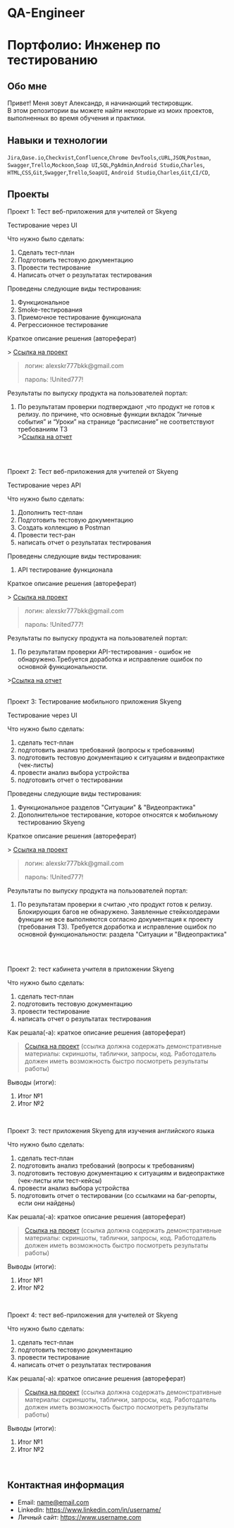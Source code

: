 # QA-Engineer
# Портфолио: Инженер по тестированию

## Обо мне 

Привет! Меня зовут Александр, я начинающий тестировщик. <br>
В этом репозитории вы можете найти некоторые из моих проектов, выполненных во время обучения и практики.
<br>

## Навыки и технологии

``Jira``,``Qase.io``,``Checkvist``,``Confluence``,``Chrome DevTools``,``сURL``,``JSON``,``Postman``,<br>
``Swagger``,``Trello``,``Mockoon``,``Soap UI``,``SQL``,``PgAdmin``,``Android Studio``,``Charles``,<br>
``HTML``,``CSS``,``Git``,``Swagger``,``Trello``,``SoapUI``, ``Android Studio``,``Charles``,``Git``,``CI/CD``,<br>

## Проекты

<p> Проект 1: Тест веб-приложения для учителей от Skyeng</p>

<p>Тестирование через UI<p>
<p>Что нужно было сделать:<p>  
<ol>
  <li>Сделать тест-план</li>
  <li>Подготовить тестовую документацию</li>
  <li>Провести тестирование</li>
  <li>Написать отчет о результатах тестирования</li>
</ol>

<p>Проведены следующие виды тестирования:<p>
<ol>
  <li>Функциональное</li>
  <li>Smoke-тестирования</li>
  <li>Приемочное тестирование функционала</li>
  <li>Регрессионное тестирование</li>
</ol>
<p>Краткое описание решения (автореферат)<p>
> <a href="https://alex777bkk.atlassian.net/wiki/spaces/CW1/pages/1867777/-+1">Ссылка на проект</a>
   
> <p> логин: alexskr777bkk@gmail.com </p>
> <p> пароль: !United777!</p>

<p>Результаты по выпуску продукта на пользователей портал:<p>
<ol>
  <li>По результатам проверки подтверждают ,что продукт не готов к релизу. по причине, что основные функции вкладок ”личные события” и “Уроки”  на странице “расписание” не соответствуют требованиям ТЗ</li>
  ><a href="https://alex777bkk.atlassian.net/wiki/spaces/CW1/pages/4390935">Ссылка на отчет</a>
</ol>
<br> 

<br> 
<p> Проект 2: Тест веб-приложения для учителей от Skyeng</p>

<p>Тестирование через API<p>
<p>Что нужно было сделать:<p> 
<ol>
  <li>Дополнить тест-план</li>
  <li>Подготовить тестовую документацию</li>
  <li>Создать коллекцию в Postman</li>
  <li>Провести тест-ран</li>
  <li>написать отчет о результатах тестирования</li>
</ol>

<p>Проведены следующие виды тестирования:<p>
<ol>
  <li>API тестирование функционала</li>
</ol>
<p>Краткое описание решения (автореферат)<p>
> <a href="https://alex777bkk.atlassian.net/wiki/spaces/CW1/pages/1867777/-+1">Ссылка на проект</a>
   
> <p> логин: alexskr777bkk@gmail.com </p>
> <p> пароль: !United777!</p>

<p>Результаты по выпуску продукта на пользователей портал:<p>
<ol>
  <li>По результатам проверки API-тестирования - ошибок не обнаружено.Требуется доработка и исправление ошибок по основной функциональности.</li>
</ol>
><a href="https://alex777bkk.atlassian.net/wiki/spaces/CW1/pages/4390935">Ссылка на отчет</a>
<br> 

<br> 
<p> Проект 3: Тестирование мобильного приложения Skyeng</p>

<p>Тестирование через UI<p>
<p>Что нужно было сделать:<p>  
<ol>
   <li>сделать тест-план </li>
  <li>подготовить анализ требований (вопросы к требованиям)</li>
  <li>подготовить тестовую документацию к ситуациям и видеопрактике (чек-листы)</li>
  <li>провести анализ выбора устройства</li>
  <li>подготовить отчет о тестировании</li>
</ol>

<p>Проведены следующие виды тестирования:<p>
<ol>
  <li>Функциональное разделов "Ситуации" & "Видеопрактика"</li>
  <li>Дополнительное тестирование, которое относятся к мобильному тестированию Skyeng</li>
</ol>
<p>Краткое описание решения (автореферат)<p>
> <a href="https://alex777bkk.atlassian.net/wiki/spaces/CW3/pages/16941057/3+-+Skyeng">Ссылка на проект</a>
   
> <p> логин: alexskr777bkk@gmail.com </p>
> <p> пароль: !United777!</p>

<p>Результаты по выпуску продукта на пользователей портал:<p>
<ol>
  <li>По результатам проверки я считаю ,что продукт готов к релизу. Блокирующих багов не обнаружено.
Заявленные стейкхолдерами функции не все выполняются согласно документация к проекту (требования ТЗ).
Требуется доработка и исправление ошибок по основной функциональности: раздела "Ситуации и  "Видеопрактика"</li>
</ol>
<br> 

<br> 














<p> Проект 2: тест кабинета учителя в приложении Skyeng</p>
<p>Что нужно было сделать:<p>
<ol>
  <li>сделать тест-план </li>
  <li>подготовить тестовую документацию</li>
  <li>провести тестирование</li>
  <li>написать отчет о результатах тестирования</li>
</ol>

<p>Как решала(-а): краткое описание решения (автореферат)</p>

>  <a href="https://fogen.notion.site/fogen/1-2-Web-REST-API-Postman-5f1700d11e1840b2a4e244b38cb0190f">Ссылка на проект</a>
>   (ссылка должна содержать демонстративные материалы: скриншоты, таблички, запросы, код. Работодатель должен иметь возможность быстро посмотреть результаты работы)

<p>Выводы (итоги):<p>
<ol>
  <li>Итог №1</li>
  <li>Итог №2</li>
</ol>
<br> 

<p> Проект 3: тест приложения Skyeng для изучения английского языка</p>
<p>Что нужно было сделать:<p>
<ol>
  <li>сделать тест-план </li>
  <li>подготовить анализ требований (вопросы к требованиям)</li>
  <li>подготовить тестовую документацию к ситуациям и видеопрактике (чек-листы или тест-кейсы)</li>
  <li>провести анализ выбора устройства</li>
  <li>подготовить отчет о тестировании (со ссылками на баг-репорты, если они найдены)</li>
</ol>

<p>Как решала(-а): краткое описание решения (автореферат)</p>

> <a href="https://testqa35.atlassian.net/wiki/spaces/MP/pages/33272/EX1+1](https://fogen.notion.site/fogen/3-Mobile-Charles-044a1edfbda44d10bd029acae08e005e">Ссылка на проект</a>
>  (ссылка должна содержать демонстративные материалы: скриншоты, таблички, запросы, код. Работодатель должен иметь возможность быстро посмотреть результаты работы)

<p>Выводы (итоги):<p>
<ol>
  <li>Итог №1</li>
  <li>Итог №2</li>
</ol>

<br> 


<p>Проект 4: тест веб-приложения для учителей от Skyeng </p> 
<p>Что нужно было сделать:<p>
<ol>
  <li>сделать тест-план </li>
  <li>подготовить тестовую документацию</li>
  <li>провести тестирование</li>
  <li>написать отчет о результатах тестирования</li>
</ol>

<p>Как решала(-а): краткое описание решения (автореферат)</p> 

> <a href="https://www.example.com/my great page](https://eff.org](https://fogen.notion.site/fogen/27-05-22-12-22-QA-Engineer-82f93b5a6fe3444ab02f9ef1d6918218">Ссылка на проект</a>
>  (ссылка должна содержать демонстративные материалы: скриншоты, таблички, запросы, код. Работодатель должен иметь возможность быстро посмотреть результаты работы)

<p>Выводы (итоги):<p>
<ol>
  <li>Итог №1</li>
  <li>Итог №2</li>
</ol>

<br> 


## Контактная информация
- Email: name@email.com
- LinkedIn: https://www.linkedin.com/in/username/
- Личный сайт: https://www.username.com
